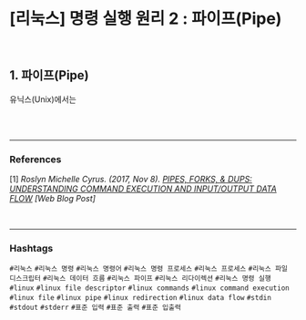 # [리눅스] 명령 실행 원리 2 : 파이프(Pipe)

<br/>

## 1. 파이프(Pipe)

유닉스(Unix)에서는 








<br/>

<br/>

---

### References

\[1\] *Roslyn Michelle Cyrus. (2017, Nov 8). [PIPES, FORKS, & DUPS: UNDERSTANDING COMMAND EXECUTION AND INPUT/OUTPUT DATA FLOW](http://www.rozmichelle.com/pipes-forks-dups) [Web Blog Post]*

<br/>

---

### Hashtags

`#리눅스` `#리눅스 명령` `#리눅스 명령어` `#리눅스 명령 프로세스` `#리눅스 프로세스` `#리눅스 파일 디스크립터` `#리눅스 데이터 흐름` `#리눅스 파이프` `#리눅스 리다이렉션` `#리눅스 명령 실행` `#linux` `#linux file descriptor` `#linux commands` `#linux command execution` `#linux file` `#linux pipe` `#linux redirection` `#linux data flow` `#stdin` `#stdout` `#stderr` `#표준 입력` `#표준 출력` `#표준 입출력` 